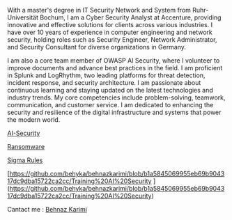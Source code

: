 With a master's degree in IT Security Network and System from Ruhr-Universität Bochum, I am a Cyber Security Analyst at Accenture, providing innovative and effective solutions for clients across various industries. I have over 10 years of experience in computer engineering and network security, holding roles such as Security Engineer, Network Administrator, and Security Consultant for diverse organizations in Germany. 

I am also a core team member of OWASP AI Security, where I volunteer to improve documents and advance best practices in the field. I am proficient in Splunk and LogRhythm, two leading platforms for threat detection, incident response, and security architecture. I am passionate about continuous learning and staying updated on the latest technologies and industry trends. My core competencies include problem-solving, teamwork, communication, and customer service. I am dedicated to enhancing the security and resilience of the digital infrastructure and systems that power the modern world.



[AI-Security
](https://github.com/behyka/behnazkarimi/blob/main/AI-Security)

[Ransomware ](https://github.com/behyka/behnazkarimi/blob/1d4fca0ebbe619225ea774cd960dc405ae555f4f/Ransomware)

[Sigma Rules](https://github.com/behyka/behnazkarimi/blob/6a921091b0b27dd4616866b6c980af30b3a55be2/Sigma%20Rules)

[https://github.com/behyka/behnazkarimi/blob/b1a5845069955eb69b904317dc9dba15722ca2cc/Training%20AI%20Security ]
 (https://github.com/behyka/behnazkarimi/blob/b1a5845069955eb69b904317dc9dba15722ca2cc/Training%20AI%20Security)

Cantact me : [Behnaz Karimi](https://www.linkedin.com/in/behnaz-karimi-behi/)
